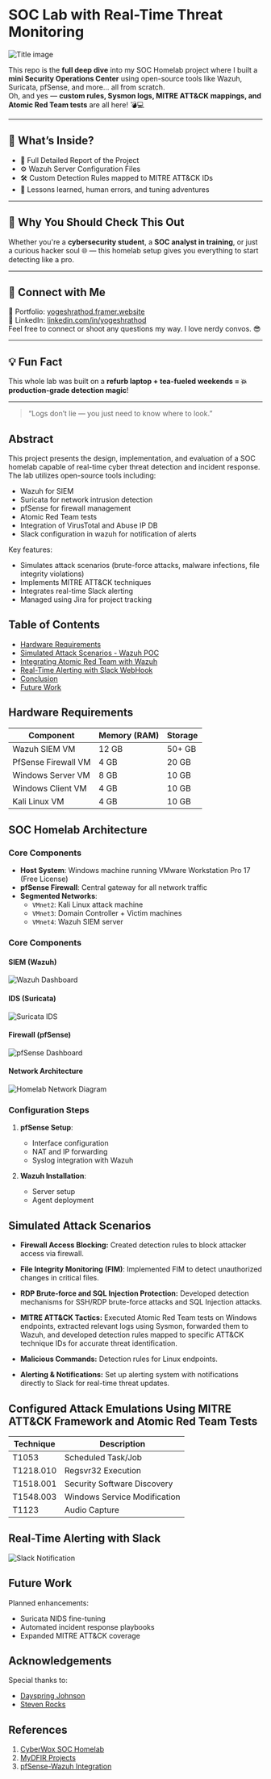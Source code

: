 # SOC Lab with Real-Time Threat Monitoring

![Title image](./images/title-image.png)


This repo is the **full deep dive** into my SOC Homelab project where I built a **mini Security Operations Center** using open-source tools like Wazuh, Suricata, pfSense, and more... all from scratch.  
Oh, and yes — **custom rules, Sysmon logs, MITRE ATT&CK mappings, and Atomic Red Team tests** are all here! 💣💻

---
## 🔧 What’s Inside?
- 📄 Full Detailed Report of the Project  
- ⚙️ Wazuh Server Configuration Files  
- 🛠️ Custom Detection Rules mapped to MITRE ATT&CK IDs  
- 🧠 Lessons learned, human errors, and tuning adventures

---

## 🚀 Why You Should Check This Out
Whether you're a **cybersecurity student**, a **SOC analyst in training**, or just a curious hacker soul 🌐 — this homelab setup gives you everything to start detecting like a pro.

---

## 👀 Connect with Me
🔗 Portfolio: [yogeshrathod.framer.website](https://yogeshrathod.framer.website)  
💼 LinkedIn: [linkedin.com/in/yogeshrathod](https://www.linkedin.com/in/yrathod/)  
Feel free to connect or shoot any questions my way. I love nerdy convos. 😎  

---

## 💡 Fun Fact
This whole lab was built on a **refurb laptop + tea-fueled weekends = 💥 production-grade detection magic**!

---

> “Logs don’t lie — you just need to know where to look.”  
## Abstract

This project presents the design, implementation, and evaluation of a SOC homelab capable of real-time cyber threat detection and incident response. The lab utilizes open-source tools including:

- Wazuh for SIEM
- Suricata for network intrusion detection
- pfSense for firewall management
- Atomic Red Team tests 
- Integration of VirusTotal and Abuse IP DB
- Slack configuration in wazuh for notification of alerts

Key features:
- Simulates attack scenarios (brute-force attacks, malware infections, file integrity violations)
- Implements MITRE ATT&CK techniques
- Integrates real-time Slack alerting
- Managed using Jira for project tracking

## Table of Contents

- [Hardware Requirements](#hardware-requirements)
- [Simulated Attack Scenarios - Wazuh POC](#simulated-attack-scenarios)
- [Integrating Atomic Red Team with Wazuh](#configured-attack-emulations-using-mitre-attck-framework-and-atomic-red-team-tests)
- [Real-Time Alerting with Slack WebHook](#real-time-alerting-with-slack)
- [Conclusion](#conclusion)
- [Future Work](#future-work)

## Hardware Requirements

| Component           | Memory (RAM) | Storage |
|---------------------|--------------|---------|
| Wazuh SIEM VM       | 12 GB        | 50+ GB  |
| PfSense Firewall VM | 4 GB         | 20 GB   |
| Windows Server VM   | 8 GB         | 10 GB   |
| Windows Client VM   | 4 GB         | 10 GB   |
| Kali Linux VM       | 4 GB         | 10 GB   |


## SOC Homelab Architecture

### Core Components
- **Host System**: Windows machine running VMware Workstation Pro 17 (Free License)
- **pfSense Firewall**: Central gateway for all network traffic
- **Segmented Networks**:
  - `VMnet2`: Kali Linux attack machine 
  - `VMnet3`: Domain Controller + Victim machines
  - `VMnet4`: Wazuh SIEM server 


### Core Components

#### SIEM (Wazuh)
![Wazuh Dashboard](images/wazuh-dashboard.png)

#### IDS (Suricata)
![Suricata IDS](images/suricata-dashboard.png)

#### Firewall (pfSense)
![pfSense Dashboard](images/firewall-dashboard.png)

#### Network Architecture
![Homelab Network Diagram](images/network-diagram.png)

### Configuration Steps

1. **pfSense Setup**:
   - Interface configuration
   - NAT and IP forwarding
   - Syslog integration with Wazuh

2. **Wazuh Installation**:
   - Server setup
   - Agent deployment

## Simulated Attack Scenarios

- **Firewall Access Blocking:** Created detection rules to block attacker access via firewall.

- **File Integrity Monitoring (FIM)**: Implemented FIM to detect unauthorized changes in critical files.

- **RDP Brute-force and SQL Injection Protection:** Developed detection mechanisms for SSH/RDP brute-force attacks and SQL Injection attacks.

- **MITRE ATT&CK Tactics:** Executed Atomic Red Team tests on Windows endpoints, extracted relevant logs using Sysmon, forwarded them to Wazuh, and developed detection rules mapped to specific ATT&CK technique IDs for accurate threat identification.

- **Malicious Commands:** Detection rules for Linux endpoints. 

- **Alerting & Notifications:** Set up alerting system with notifications directly to Slack for real-time threat updates.

## Configured Attack Emulations Using MITRE ATT&CK Framework and Atomic Red Team Tests

| Technique | Description 
|-----------|-------------
| T1053 | Scheduled Task/Job 
| T1218.010 | Regsvr32 Execution 
| T1518.001 | Security Software Discovery 
| T1548.003 | Windows Service Modification
| T1123 | Audio Capture

## Real-Time Alerting with Slack
![Slack Notification](images/slack-alerts.png)

## Future Work

Planned enhancements:
- Suricata NIDS fine-tuning
- Automated incident response playbooks
- Expanded MITRE ATT&CK coverage

## Acknowledgements

Special thanks to:
- [Dayspring Johnson](https://www.linkedin.com/in/dayspringjohnson/)
- [Steven Rocks](https://www.linkedin.com/company/mydfir/about/)

## References

1. [CyberWox SOC Homelab](https://www.youtube.com/playlist?list=PLDqMNdDvMsRkmtiKcZwbhOz7MeLQE0r3G)
2. [MyDFIR Projects](https://www.youtube.com/playlist?list=PLG6KGSNK4PuBWmX9NykU0wnWamjxdKhDJ)
3. [pfSense-Wazuh Integration](https://benheater.com/integrating-pfsense-with-wazuh/)